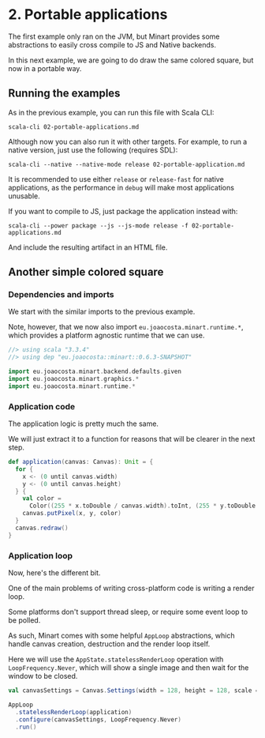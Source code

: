 # 2. Portable applications

The first example only ran on the JVM, but Minart provides some abstractions to easily cross compile to JS and Native backends.

In this next example, we are going to do draw the same colored square, but now in a portable way.

## Running the examples

As in the previous example, you can run this file with Scala CLI:

```
scala-cli 02-portable-applications.md
```

Although now you can also run it with other targets. For example, to run a native version, just use the following (requires SDL):

```
scala-cli --native --native-mode release 02-portable-application.md
```

It is recommended to use either `release` or `release-fast` for native applications, as the performance in `debug` will make most applications unusable.

If you want to compile to JS, just package the application instead with:

```
scala-cli --power package --js --js-mode release -f 02-portable-applications.md
```

And include the resulting artifact in an HTML file.

## Another simple colored square

### Dependencies and imports

We start with the similar imports to the previous example.

Note, however, that we now also import `eu.joaocosta.minart.runtime.*`, which provides a platform agnostic runtime that we can use.

```scala
//> using scala "3.3.4"
//> using dep "eu.joaocosta::minart::0.6.3-SNAPSHOT"

import eu.joaocosta.minart.backend.defaults.given
import eu.joaocosta.minart.graphics.*
import eu.joaocosta.minart.runtime.*
```

### Application code

The application logic is pretty much the same.

We will just extract it to a function for reasons that will be clearer in the next step.

```scala
def application(canvas: Canvas): Unit = {
  for {
    x <- (0 until canvas.width)
    y <- (0 until canvas.height)
  } {
    val color =
      Color((255 * x.toDouble / canvas.width).toInt, (255 * y.toDouble / canvas.height).toInt, 255)
    canvas.putPixel(x, y, color)
  }
  canvas.redraw()
}
```

### Application loop

Now, here's the different bit.

One of the main problems of writing cross-platform code is writing a render loop.

Some platforms don't support thread sleep, or require some event loop to be polled.

As such, Minart comes with some helpful `AppLoop` abstractions, which handle canvas creation, destruction and the render loop itself.

Here we will use the `AppState.statelessRenderLoop` operation with `LoopFrequency.Never`, which will show a single image and then wait for the window to be closed.

```scala
val canvasSettings = Canvas.Settings(width = 128, height = 128, scale = Some(4))

AppLoop
  .statelessRenderLoop(application)
  .configure(canvasSettings, LoopFrequency.Never)
  .run()
```
